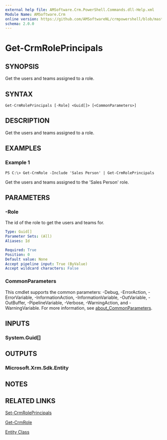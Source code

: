 ```yaml
---
external help file: AMSoftware.Crm.PowerShell.Commands.dll-Help.xml
Module Name: AMSoftware.Crm
online version: https://github.com/AMSoftwareNL/crmpowershell/blob/master/docs/Get-CrmRolePrincipals.md
schema: 2.0.0
---
```


# Get-CrmRolePrincipals

## SYNOPSIS
Get the users and teams assigned to a role.

## SYNTAX

```
Get-CrmRolePrincipals [-Role] <Guid[]> [<CommonParameters>]
```

## DESCRIPTION
Get the users and teams assigned to a role.

## EXAMPLES

### Example 1
```
PS C:\> Get-CrmRole -Include 'Sales Person' | Get-CrmRolePrincipals
```

Get the users and teams assigned to the 'Sales Person' role.

## PARAMETERS

### -Role
The id of the role to get the users and teams for.

```yaml
Type: Guid[]
Parameter Sets: (All)
Aliases: Id

Required: True
Position: 0
Default value: None
Accept pipeline input: True (ByValue)
Accept wildcard characters: False
```

### CommonParameters
This cmdlet supports the common parameters: -Debug, -ErrorAction, -ErrorVariable, -InformationAction, -InformationVariable, -OutVariable, -OutBuffer, -PipelineVariable, -Verbose, -WarningAction, and -WarningVariable. For more information, see [about_CommonParameters](http://go.microsoft.com/fwlink/?LinkID=113216).

## INPUTS

### System.Guid[]
## OUTPUTS

### Microsoft.Xrm.Sdk.Entity
## NOTES

## RELATED LINKS

[Set-CrmRolePrincipals](Set-CrmRolePrincipals.md)

[Get-CrmRole](Get-CrmRole.md)

[Entity Class](https://msdn.microsoft.com/library/microsoft.xrm.sdk.entity.aspx)
